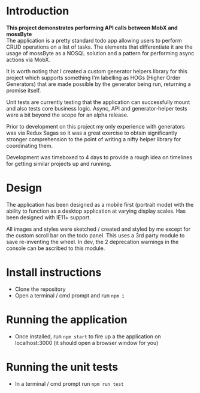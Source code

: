 # Introduction
**This project demonstrates performing API calls between MobX and mossByte**    
The application is a pretty standard todo app allowing users to perform CRUD operations on a list of tasks. The elements that differentiate it are the usage of mossByte as a NOSQL solution and a pattern for performing async actions via MobX.    

It is worth noting that I created a custom generator helpers library for this project which supports something I'm labelling as HOGs (Higher Order Generators) that are made possible by the generator being run, returning a promise itself.    

Unit tests are currently testing that the application can successfully mount and also tests core business logic. Async, API and generator-helper tests were a bit beyond the scope for an alpha release.    

Prior to development on this project my only experience with generators was via Redux Sagas so it was a great exercise to obtain significantly stronger comprehension to the point of writing a nifty helper library for coordinating them.    

Development was timeboxed to 4 days to provide a rough idea on timelines for getting similar projects up and running.    

# Design
The application has been designed as a mobile first (portrait mode) with the ability to function as a desktop application at varying display scales. Has been designed with IE11+ support.    

All images and styles were sketched / created and styled by me except for the custom scroll bar on the todo panel. This uses a 3rd party module to save re-inventing the wheel. In dev, the 2 deprecation warnings in the console can be ascribed to this module.

# Install instructions
- Clone the repository
- Open a terminal / cmd prompt and run `npm i`

# Running the application
- Once installed, run `npm start` to fire up a the application on localhost:3000 (it should open a browser window for you)

# Running the unit tests
- In a terminal / cmd prompt run `npm run test`
